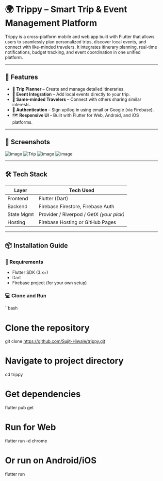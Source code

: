# 🌍 Trippy – Smart Trip & Event Management Platform

Trippy is a cross-platform mobile and web app built with Flutter that allows users to seamlessly plan personalized trips, discover local events, and connect with like-minded travelers. It integrates itinerary planning, real-time notifications, budget tracking, and event coordination in one unified platform.

---

## 🚀 Features

- 🧳 **Trip Planner** – Create and manage detailed itineraries.
- 🎫 **Event Integration** – Add local events directly to your trip.
- 👥 **Same-minded Travelers** – Connect with others sharing similar interests.
- 🔐 **Authentication** – Sign up/log in using email or Google (via Firebase).
- 🗺️ **Responsive UI** – Built with Flutter for Web, Android, and iOS platforms.

---

## 📸 Screenshots

![image](https://github.com/user-attachments/assets/7ce63b39-46ca-4bff-b12c-e38aaae62fae) ![Trip](https://github.com/user-attachments/assets/ad4c5600-0756-4be0-8e78-f410124593e2)
![image](https://github.com/user-attachments/assets/28b8597a-83ca-4de6-b9bf-8cb7943424e6) ![image](https://github.com/user-attachments/assets/fbfe01c8-ca76-473d-9489-c8d53274bdff)

---

## 🛠️ Tech Stack

| Layer         | Tech Used                             |
|---------------|----------------------------------------|
| Frontend      | Flutter (Dart)                         |
| Backend       | Firebase Firestore, Firebase Auth      |
| State Mgmt    | Provider / Riverpod / GetX *(your pick)*|
| Hosting       | Firebase Hosting or GitHub Pages       |

---

## 📦 Installation Guide

### 🔧 Requirements

- Flutter SDK (3.x+)
- Dart
- Firebase project (for your own setup)

### 💻 Clone and Run

``bash
# Clone the repository
git clone https://github.com/Sujit-Hiwale/trippy.git

# Navigate to project directory
cd trippy

# Get dependencies
flutter pub get

# Run for Web
flutter run -d chrome

# Or run on Android/iOS
flutter run
